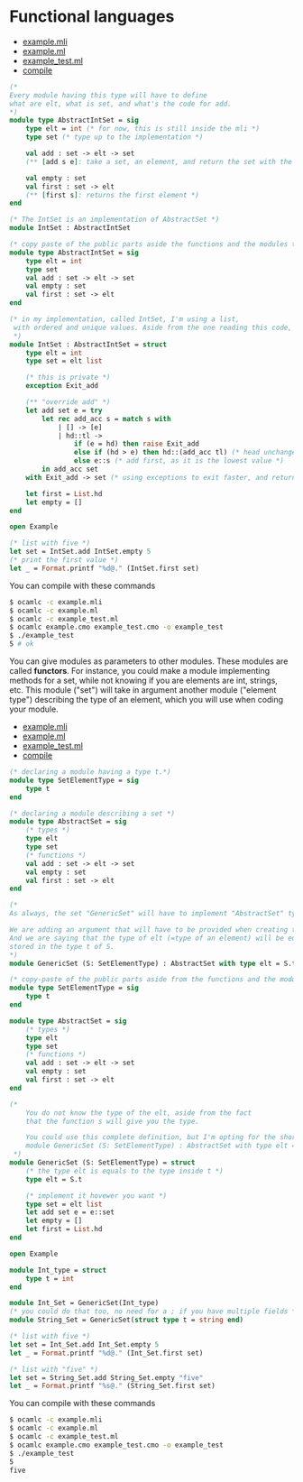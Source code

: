 # Functional languages

<ul class="nav nav-tabs">
    <li class="nav-item">
        <a href="#mli2" class="nav-link tab-link active" data-bs-toggle="tab">example.mli</a>
    </li>
    <li class="nav-item">
        <a href="#ml2" class="nav-link tab-link" data-bs-toggle="tab">example.ml</a>
    </li>
    <li class="nav-item">
        <a href="#run2" class="nav-link tab-link" data-bs-toggle="tab">example_test.ml</a>
    </li>
	<li class="nav-item">
		<a href="#compile2" class="nav-link tab-link" data-bs-toggle="tab">compile</a>
	</li>
</ul>
<div class="tab-content">
<div class="tab-pane fade show active" id="mli2">

```ocaml
(*
Every module having this type will have to define
what are elt, what is set, and what's the code for add.
*)
module type AbstractIntSet = sig
	type elt = int (* for now, this is still inside the mli *)
    type set (* type up to the implementation *)

    val add : set -> elt -> set
    (** [add s e]: take a set, an element, and return the set with the new element inside. *)

	val empty : set
    val first : set -> elt
    (** [first s]: returns the first element *)
end

(* The IntSet is an implementation of AbstractSet *)
module IntSet : AbstractIntSet
```
</div>
<div class="tab-pane fade" id="ml2">

```ocaml
(* copy paste of the public parts aside the functions and the modules that are implemented *)
module type AbstractIntSet = sig
	type elt = int
    type set
    val add : set -> elt -> set
    val empty : set
	val first : set -> elt
end

(* in my implementation, called IntSet, I'm using a list,
 with ordered and unique values. Aside from the one reading this code, no one else knows.
 *)
module IntSet : AbstractIntSet = struct
	type elt = int
	type set = elt list

	(* this is private *)
	exception Exit_add

	(** "override add" *)
	let add set e = try
		let rec add_acc s = match s with
			| [] -> [e]
			| hd::tl ->
				if (e = hd) then raise Exit_add
	            else if (hd > e) then hd::(add_acc tl) (* head unchanged, checking the rest *)
	            else e::s (* add first, as it is the lowest value *)
	    in add_acc set
	with Exit_add -> set (* using exceptions to exit faster, and return the unchanged list *)

	let first = List.hd
	let empty = []
end
```
</div>
<div class="tab-pane fade" id="run2">

```ocaml
open Example

(* list with five *)
let set = IntSet.add IntSet.empty 5
(* print the first value *)
let _ = Format.printf "%d@." (IntSet.first set)
```
</div>
<div class="tab-pane fade" id="compile2">

<p class="pt-3">You can compile with these commands</p>

```bash
$ ocamlc -c example.mli
$ ocamlc -c example.ml
$ ocamlc -c example_test.ml
$ ocamlc example.cmo example_test.cmo -o example_test
$ ./example_test
5 # ok
```
</div>
</div>

You can give modules as parameters to other modules. These modules are called **functors**. For instance, you could make a module implementing methods for a set, while not knowing if you are elements are int, strings, etc. This module ("set") will take in argument another module ("element type") describing the type of an element, which you will use when coding your module.

<ul class="nav nav-tabs">
    <li class="nav-item">
        <a href="#mli" class="nav-link tab-link active" data-bs-toggle="tab">example.mli</a>
    </li>
    <li class="nav-item">
        <a href="#ml" class="nav-link tab-link" data-bs-toggle="tab">example.ml</a>
    </li>
    <li class="nav-item">
        <a href="#run" class="nav-link tab-link" data-bs-toggle="tab">example_test.ml</a>
    </li>
	<li class="nav-item">
		<a href="#compile" class="nav-link tab-link" data-bs-toggle="tab">compile</a>
	</li>
</ul>
<div class="tab-content">
<div class="tab-pane fade show active" id="mli">

```ocaml
(* declaring a module having a type t.*)
module type SetElementType = sig
	type t
end

(* declaring a module describing a set *)
module type AbstractSet = sig
	(* types *)
	type elt
    type set
    (* functions *)
    val add : set -> elt -> set
	val empty : set
    val first : set -> elt
end

(*
As always, the set "GenericSet" will have to implement "AbstractSet" types and methods.

We are adding an argument that will have to be provided when creating the generic set: S.
And we are saying that the type of elt (=type of an element) will be equals to the type
stored in the type t of S.
*)
module GenericSet (S: SetElementType) : AbstractSet with type elt = S.t
```
</div>
<div class="tab-pane fade" id="ml">

```ocaml
(* copy-paste of the public parts aside from the functions and the modules that are implemented *)
module type SetElementType = sig
	type t
end

module type AbstractSet = sig
	(* types *)
	type elt
    type set
    (* functions *)
    val add : set -> elt -> set
	val empty : set
    val first : set -> elt
end

(*
	You do not know the type of the elt, aside from the fact
	that the function s will give you the type.

	You could use this complete definition, but I'm opting for the shorter one
	module GenericSet (S: SetElementType) : AbstractSet with type elt = S.t = struct
 *)
module GenericSet (S: SetElementType) = struct
	(* the type elt is equals to the type inside t *)
	type elt = S.t

	(* implement it hovewer you want *)
	type set = elt list
	let add set e = e::set
	let empty = []
    let first = List.hd
end
```
</div>
<div class="tab-pane fade" id="run">

```ocaml
open Example

module Int_type = struct
	type t = int
end

module Int_Set = GenericSet(Int_type)
(* you could do that too, no need for a ; if you have multiple fields *)
module String_Set = GenericSet(struct type t = string end)

(* list with five *)
let set = Int_Set.add Int_Set.empty 5
let _ = Format.printf "%d@." (Int_Set.first set)

(* list with "five" *)
let set = String_Set.add String_Set.empty "five"
let _ = Format.printf "%s@." (String_Set.first set)
```
</div>
<div class="tab-pane fade" id="compile">

<p class="pt-3">You can compile with these commands</p>

```bash
$ ocamlc -c example.mli
$ ocamlc -c example.ml
$ ocamlc -c example_test.ml
$ ocamlc example.cmo example_test.cmo -o example_test
$ ./example_test
5
five
```
</div>
</div>